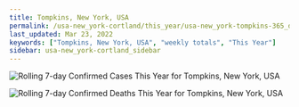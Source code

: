 ```yaml
---
title: Tompkins, New York, USA
permalink: /usa-new_york-cortland/this_year/usa-new_york-tompkins-365_days.html
last_updated: Mar 23, 2022
keywords: ["Tompkins, New York, USA", "weekly totals", "This Year"]
sidebar: usa-new_york-cortland_sidebar
---
```


![Rolling 7-day Confirmed Cases This Year for Tompkins, New York, USA](/covid_tracker/images/graphs/usa-new_york-tompkins-rolling_7_days_confirmed-365_days_graph.png)

![Rolling 7-day Confirmed Deaths This Year for Tompkins, New York, USA](/covid_tracker/images/graphs/usa-new_york-tompkins-rolling_7_days_deaths-365_days_graph.png)
